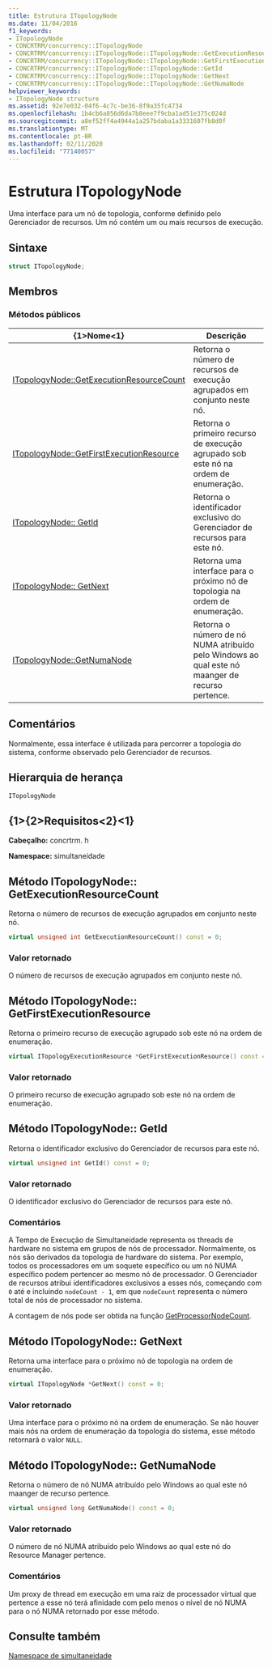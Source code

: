```yaml
---
title: Estrutura ITopologyNode
ms.date: 11/04/2016
f1_keywords:
- ITopologyNode
- CONCRTRM/concurrency::ITopologyNode
- CONCRTRM/concurrency::ITopologyNode::ITopologyNode::GetExecutionResourceCount
- CONCRTRM/concurrency::ITopologyNode::ITopologyNode::GetFirstExecutionResource
- CONCRTRM/concurrency::ITopologyNode::ITopologyNode::GetId
- CONCRTRM/concurrency::ITopologyNode::ITopologyNode::GetNext
- CONCRTRM/concurrency::ITopologyNode::ITopologyNode::GetNumaNode
helpviewer_keywords:
- ITopologyNode structure
ms.assetid: 92e7e032-04f6-4c7c-be36-8f9a35fc4734
ms.openlocfilehash: 1b4cb6a856d6da7b8eee7f9cba1ad51e375c024d
ms.sourcegitcommit: a8ef52ff4a4944a1a257bdaba1a3331607fb8d0f
ms.translationtype: MT
ms.contentlocale: pt-BR
ms.lasthandoff: 02/11/2020
ms.locfileid: "77140057"
---
```

# <a name="itopologynode-structure"></a>Estrutura ITopologyNode

Uma interface para um nó de topologia, conforme definido pelo Gerenciador de recursos. Um nó contém um ou mais recursos de execução.

## <a name="syntax"></a>Sintaxe

```cpp
struct ITopologyNode;
```

## <a name="members"></a>Membros

### <a name="public-methods"></a>Métodos públicos

|{1&gt;Nome&lt;1}|Descrição|
|----------|-----------------|
|[ITopologyNode::GetExecutionResourceCount](#getexecutionresourcecount)|Retorna o número de recursos de execução agrupados em conjunto neste nó.|
|[ITopologyNode::GetFirstExecutionResource](#getfirstexecutionresource)|Retorna o primeiro recurso de execução agrupado sob este nó na ordem de enumeração.|
|[ITopologyNode:: GetId](#getid)|Retorna o identificador exclusivo do Gerenciador de recursos para este nó.|
|[ITopologyNode:: GetNext](#getnext)|Retorna uma interface para o próximo nó de topologia na ordem de enumeração.|
|[ITopologyNode::GetNumaNode](#getnumanode)|Retorna o número de nó NUMA atribuído pelo Windows ao qual este nó maanger de recurso pertence.|

## <a name="remarks"></a>Comentários

Normalmente, essa interface é utilizada para percorrer a topologia do sistema, conforme observado pelo Gerenciador de recursos.

## <a name="inheritance-hierarchy"></a>Hierarquia de herança

`ITopologyNode`

## <a name="requirements"></a>{1&gt;{2&gt;Requisitos&lt;2}&lt;1}

**Cabeçalho:** concrtrm. h

**Namespace:** simultaneidade

## <a name="getexecutionresourcecount"></a>Método ITopologyNode:: GetExecutionResourceCount

Retorna o número de recursos de execução agrupados em conjunto neste nó.

```cpp
virtual unsigned int GetExecutionResourceCount() const = 0;
```

### <a name="return-value"></a>Valor retornado

O número de recursos de execução agrupados em conjunto neste nó.

## <a name="getfirstexecutionresource"></a>Método ITopologyNode:: GetFirstExecutionResource

Retorna o primeiro recurso de execução agrupado sob este nó na ordem de enumeração.

```cpp
virtual ITopologyExecutionResource *GetFirstExecutionResource() const = 0;
```

### <a name="return-value"></a>Valor retornado

O primeiro recurso de execução agrupado sob este nó na ordem de enumeração.

## <a name="getid"></a>Método ITopologyNode:: GetId

Retorna o identificador exclusivo do Gerenciador de recursos para este nó.

```cpp
virtual unsigned int GetId() const = 0;
```

### <a name="return-value"></a>Valor retornado

O identificador exclusivo do Gerenciador de recursos para este nó.

### <a name="remarks"></a>Comentários

A Tempo de Execução de Simultaneidade representa os threads de hardware no sistema em grupos de nós de processador. Normalmente, os nós são derivados da topologia de hardware do sistema. Por exemplo, todos os processadores em um soquete específico ou um nó NUMA específico podem pertencer ao mesmo nó de processador. O Gerenciador de recursos atribui identificadores exclusivos a esses nós, começando com `0` até e incluindo `nodeCount - 1`, em que `nodeCount` representa o número total de nós de processador no sistema.

A contagem de nós pode ser obtida na função [GetProcessorNodeCount](concurrency-namespace-functions.md).

## <a name="getnext"></a>Método ITopologyNode:: GetNext

Retorna uma interface para o próximo nó de topologia na ordem de enumeração.

```cpp
virtual ITopologyNode *GetNext() const = 0;
```

### <a name="return-value"></a>Valor retornado

Uma interface para o próximo nó na ordem de enumeração. Se não houver mais nós na ordem de enumeração da topologia do sistema, esse método retornará o valor `NULL`.

## <a name="getnumanode"></a>Método ITopologyNode:: GetNumaNode

Retorna o número de nó NUMA atribuído pelo Windows ao qual este nó maanger de recurso pertence.

```cpp
virtual unsigned long GetNumaNode() const = 0;
```

### <a name="return-value"></a>Valor retornado

O número de nó NUMA atribuído pelo Windows ao qual este nó do Resource Manager pertence.

### <a name="remarks"></a>Comentários

Um proxy de thread em execução em uma raiz de processador virtual que pertence a esse nó terá afinidade com pelo menos o nível de nó NUMA para o nó NUMA retornado por esse método.

## <a name="see-also"></a>Consulte também

[Namespace de simultaneidade](concurrency-namespace.md)
